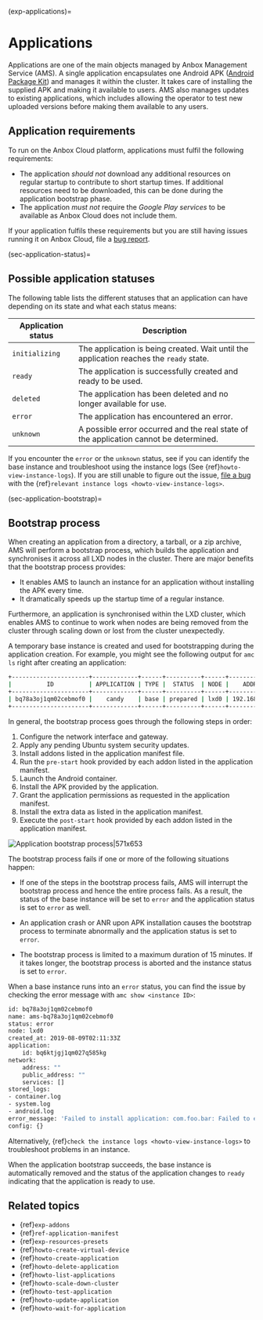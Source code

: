 (exp-applications)=
# Applications

Applications are one of the main objects managed by Anbox Management Service (AMS). A single application encapsulates one Android APK ([Android Package Kit](https://en.wikipedia.org/wiki/Android_application_package)) and manages it within the cluster. It takes care of installing the supplied APK and making it available to users. AMS also manages updates to existing applications, which includes allowing the operator to test new uploaded versions before making them available to any users.

## Application requirements

To run on the Anbox Cloud platform, applications must fulfil the following requirements:

* The application *should not* download any additional resources on regular startup to contribute to short startup times. If additional resources need to be downloaded, this can be done during the application bootstrap phase.
* The application *must not* require the *Google Play services* to be available as Anbox Cloud does not include them.

If your application fulfils these requirements but you are still having issues running it on Anbox Cloud, file a [bug report](https://bugs.launchpad.net/anbox-cloud/+filebug).

(sec-application-status)=
## Possible application statuses

The following table lists the different statuses that an application can have depending on its state and what each status means:

| Application status | Description |
|--------------------|-------------|
| `initializing` | The application is being created. Wait until the application reaches the `ready` state. |
| `ready` | The application is successfully created and ready to be used. |
| `deleted` | The application has been deleted and no longer available for use. |
| `error` | The application has encountered an error. |
| `unknown` | A possible error occurred and the real state of the application cannot be determined. |

If you encounter the `error` or the `unknown` status, see if you can identify the base instance and troubleshoot using the instance logs (See {ref}`howto-view-instance-logs`). If you are still unable to figure out the issue, [file a bug](https://bugs.launchpad.net/anbox-cloud) with the {ref}`relevant instance logs <howto-view-instance-logs>`.


(sec-application-bootstrap)=
## Bootstrap process

When creating an application from a directory, a tarball, or a zip archive, AMS will perform a bootstrap process, which builds the application and synchronises it across all LXD nodes in the cluster. There are major benefits that the bootstrap process provides:

  * It enables AMS to launch an instance for an application without installing the APK every time.
  * It dramatically speeds up the startup time of a regular instance.

Furthermore, an application is synchronised within the LXD cluster, which enables AMS to continue to work when nodes are being removed from the cluster through scaling down or lost from the cluster unexpectedly.

A temporary base instance is created and used for bootstrapping during the application creation. For example, you might see the following output for `amc ls` right after creating an application:

```bash
+----------------------+-------------+------+----------+------+---------------+-----------+
|          ID          | APPLICATION | TYPE |  STATUS  | NODE |    ADDRESS    | ENDPOINTS |
+----------------------+-------------+------+----------+------+---------------+-----------+
| bq78a3oj1qm02cebmof0 |    candy    | base | prepared | lxd0 | 192.168.100.2 |           |
+----------------------+-------------+------+----------+------+---------------+-----------+
```

In general, the bootstrap process goes through the following steps in order:

1. Configure the network interface and gateway.
2. Apply any pending Ubuntu system security updates.
3. Install addons listed in the application manifest file.
4. Run the `pre-start` hook provided by each addon listed in the application manifest.
5. Launch the Android container.
6. Install the APK provided by the application.
7. Grant the application permissions as requested in the application manifest.
8. Install the extra data as listed in the application manifest.
9. Execute the `post-start` hook provided by each addon listed in the application manifest.

![Application bootstrap process|571x653](https://assets.ubuntu.com/v1/7eed04fd-application-bootstrap.png)

The bootstrap process fails if one or more of the following situations happen:

* If one of the steps in the bootstrap process fails, AMS will interrupt the bootstrap process and hence the entire process fails. As a result, the status of the base instance will be set to `error` and the application status is set to `error` as well.

* An application crash or ANR upon APK installation causes the bootstrap process to terminate abnormally and the application status is set to `error`.

* The bootstrap process is limited to a maximum duration of 15 minutes. If it takes longer, the bootstrap process is aborted and the instance status is set to `error`.

When a base instance runs into an `error` status, you can find the issue by checking the error message with `amc show <instance ID>`:

```bash
id: bq78a3oj1qm02cebmof0
name: ams-bq78a3oj1qm02cebmof0
status: error
node: lxd0
created_at: 2019-08-09T02:11:33Z
application:
    id: bq6ktjgj1qm027q585kg
network:
    address: ""
    public_address: ""
    services: []
stored_logs:
- container.log
- system.log
- android.log
error_message: 'Failed to install application: com.foo.bar: Failed to extract native libraries, res=-113'
config: {}
```

Alternatively, {ref}`check the instance logs <howto-view-instance-logs>` to troubleshoot problems in an instance.

When the application bootstrap succeeds, the base instance is automatically removed and the status of the application changes to `ready` indicating that the application is ready to use.

## Related topics

* {ref}`exp-addons`
* {ref}`ref-application-manifest`
* {ref}`exp-resources-presets`
* {ref}`howto-create-virtual-device`
* {ref}`howto-create-application`
* {ref}`howto-delete-application`
* {ref}`howto-list-applications`
* {ref}`howto-scale-down-cluster`
* {ref}`howto-test-application`
* {ref}`howto-update-application`
* {ref}`howto-wait-for-application`



